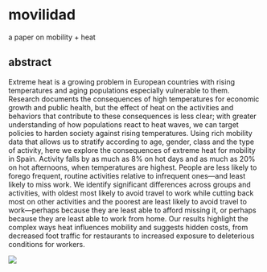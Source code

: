 # movilidad
a paper on mobility + heat

## abstract
Extreme heat is a growing problem in European countries with rising temperatures and aging populations especially vulnerable to them. Research documents the consequences of high temperatures for economic growth and public health, but the effect of heat on the activities and behaviors that contribute to these consequences is less clear; with greater understanding of how populations react to heat waves, we can target policies to harden society against rising temperatures. Using rich mobility data that allows us to stratify according to age, gender, class and the type of activity, here we explore the consequences of extreme heat for mobility in Spain. Activity falls by as much as 8% on hot days and as much as 20% on hot afternoons, when temperatures are highest. People are less likely to forego frequent, routine activities relative to infrequent ones—and least likely to miss work. We identify significant differences across groups and activities, with oldest most likely to avoid travel to work while cutting back most on other activities and the poorest are least likely to avoid travel to work—perhaps because they are least able to afford missing it, or perhaps because they are least able to work from home. Our results highlight the complex ways heat influences mobility and suggests hidden costs, from decreased foot traffic for restaurants to increased exposure to deleterious conditions for workers. 

![](https://github.com/asrenninger/movilidad/blob/main/espanabundle.png?raw=true)
